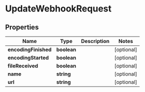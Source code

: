 
# UpdateWebhookRequest

## Properties

Name | Type | Description | Notes
------------ | ------------- | ------------- | -------------
**encodingFinished** | **boolean** |  |  [optional]
**encodingStarted** | **boolean** |  |  [optional]
**fileReceived** | **boolean** |  |  [optional]
**name** | **string** |  |  [optional]
**url** | **string** |  |  [optional]



